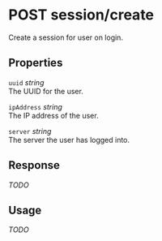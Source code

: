 # <span class="badge badge-light">POST</span> <span class="badge badge-light">session/create</span>


Create a session for user on login.

## Properties

`uuid` *string*  
The UUID for the user.

`ipAddress` *string*  
The IP address of the user.

`server` *string*  
The server the user has logged into.


## Response

*TODO*

## Usage

*TODO*

